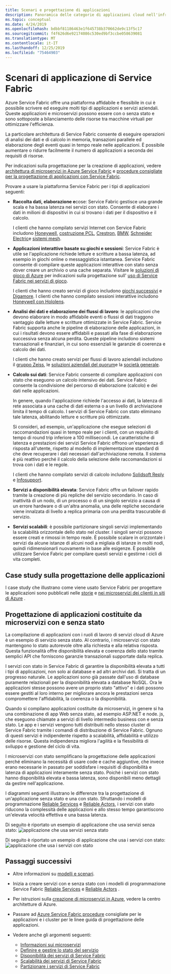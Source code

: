 ```yaml
---
title: Scenari e progettazione di applicazioni
description: Panoramica delle categorie di applicazioni cloud nell'infrastruttura di servizi. Illustra la progettazione di applicazioni con servizi con e senza stato.
ms.topic: conceptual
ms.date: 4/24/2019
ms.openlocfilehash: bdbbf81186463e1f645738b370662de9c13f5c17
ms.sourcegitcommit: f4f626d6e92174086c530ed9bf3ccbe058639081
ms.translationtype: MT
ms.contentlocale: it-IT
ms.lasthandoff: 12/25/2019
ms.locfileid: "75464903"
---
```

# <a name="service-fabric-application-scenarios"></a>Scenari di applicazione di Service Fabric
Azure Service Fabric offre una piattaforma affidabile e flessibile in cui è possibile scrivere ed eseguire molti tipi di applicazioni e servizi aziendali. Queste applicazioni e microservizi possono essere con o senza stato e sono sottoposte a bilanciamento delle risorse tra macchine virtuali per ottimizzare l'efficienza. 

La particolare architettura di Service Fabric consente di eseguire operazioni di analisi dei dati e di calcolo in memoria, transazioni parallele ed elaborazione degli eventi quasi in tempo reale nelle applicazioni. È possibile aumentare o ridurre facilmente il numero di applicazioni a seconda dei requisiti di risorse.

Per indicazioni sulla progettazione per la creazione di applicazioni, vedere [architettura di microservizi in Azure Service Fabric](https://docs.microsoft.com/azure/architecture/reference-architectures/microservices/service-fabric) e [procedure consigliate per la progettazione di applicazioni con Service Fabric](service-fabric-best-practices-applications.md).

Provare a usare la piattaforma Service Fabric per i tipi di applicazioni seguenti:

* **Raccolta dati, elaborazione e**cose: Service Fabric gestisce una grande scala e ha bassa latenza nei servizi con stato. Consente di elaborare i dati in milioni di dispositivi in cui si trovano i dati per il dispositivo e il calcolo.

    I clienti che hanno compilato servizi Internet con Service Fabric includono [Honeywell](https://customers.microsoft.com/story/honeywell-builds-microservices-based-thermostats-on-azure), [costruzione PCL](https://customers.microsoft.com/story/pcl-construction-professional-services-azure), [Crestron](https://customers.microsoft.com/story/crestron-partner-professional-services-azure), [BMW](https://customers.microsoft.com/story/bmw-enables-driver-mobility-via-azure-service-fabric/), [Schneider Electric](https://customers.microsoft.com/story/schneider-electric-powers-engergy-solutions-on-azure-service-fabric)e [sistemi mesh](https://customers.microsoft.com/story/mesh-systems-lights-up-the-market-with-iot-based-azure-solutions).

* **Applicazioni interattive basate su giochi e sessioni**: Service Fabric è utile se l'applicazione richiede letture e scritture a bassa latenza, ad esempio in giochi online o messaggistica istantanea. Service Fabric consente di compilare queste applicazioni interattive con stato senza dover creare un archivio o una cache separata. Visitare le [soluzioni di gioco di Azure](https://azure.microsoft.com/solutions/gaming/) per indicazioni sulla progettazione sull' [uso di Service Fabric nei servizi di gioco](https://docs.microsoft.com/gaming/azure/reference-architectures/multiplayer-synchronous-sf).

    I clienti che hanno creato servizi di gioco includono [giochi successivi](https://customers.microsoft.com/story/next-games-media-telecommunications-azure) e [Digamore](https://customers.microsoft.com/story/digamore-entertainment-scores-with-a-new-gaming-platform-based-on-azure-service-fabric/). I clienti che hanno compilato sessioni interattive includono [Honeywell con Hololens](https://customers.microsoft.com/story/honeywell-manufacturing-hololens).

* **Analisi dei dati e elaborazione dei flussi di lavoro**: le applicazioni che devono elaborare in modo affidabile eventi o flussi di dati traggono vantaggio dalle letture e scritture ottimizzate in Service Fabric. Service Fabric supporta anche le pipeline di elaborazione delle applicazioni, in cui i risultati devono essere affidabili e passati alla fase di elaborazione successiva senza alcuna perdita. Queste pipeline includono sistemi transazionali e finanziari, in cui sono essenziali le garanzie di coerenza e calcolo dei dati.

    I clienti che hanno creato servizi per flussi di lavoro aziendali includono il [gruppo Zeiss](https://customers.microsoft.com/story/zeiss-group-focuses-on-azure-service-fabric-for-key-integration-platform), le [soluzioni aziendali del quorum](https://customers.microsoft.com/en-us/story/quorum-business-solutions-expand-energy-managemant-solutions-using-azure-service-fabric)e la [società generale](https://customers.microsoft.com/en-us/story/societe-generale-speeds-real-time-market-quotes-using-azure-service-fabric).

* **Calcolo sui dati**: Service Fabric consente di compilare applicazioni con stato che eseguono un calcolo intensivo dei dati. Service Fabric consente la condivisione del percorso di elaborazione (calcolo) e dei dati nelle applicazioni. 

   In genere, quando l'applicazione richiede l'accesso ai dati, la latenza di rete associata a una cache di dati esterna o a un livello di archiviazione limita il tempo di calcolo. I servizi di Service Fabric con stato eliminano tale latenza, abilitando letture e scritture più ottimizzate. 
   
   Si consideri, ad esempio, un'applicazione che esegue selezioni di raccomandazioni quasi in tempo reale per i clienti, con un requisito di tempo di round trip inferiore a 100 millisecondi. Le caratteristiche di latenza e prestazioni dei servizi Service Fabric offrono un'esperienza di risposta all'utente, rispetto al modello di implementazione standard di che deve recuperare i dati necessari dall'archiviazione remota. Il sistema è più reattivo perché il calcolo della selezione delle raccomandazioni si trova con i dati e le regole.

    I clienti che hanno compilato servizi di calcolo includono [Solidsoft Reply](https://customers.microsoft.com/story/solidsoft-reply-platform-powers-e-verification-of-pharmaceuticals) e [Infosupport](https://customers.microsoft.com/story/service-fabric-customer-profile-info-support-and-fudura).

* **Servizi a disponibilità elevata**: Service Fabric offre un failover rapido tramite la creazione di più repliche del servizio secondario. In caso di inattività di un nodo, di un processo o di un singolo servizio a causa di un errore hardware o di un'altra anomalia, una delle repliche secondarie viene innalzata di livello a replica primaria con una perdita trascurabile di servizio.

* **Servizi scalabili**: è possibile partizionare singoli servizi implementando la scalabilità orizzontale dello stato nel cluster. I singoli servizi possono essere creati e rimossi in tempo reale. È possibile scalare in orizzontale i servizi da alcune istanze di alcuni nodi a migliaia di istanze in molti nodi, quindi ridimensionarli nuovamente in base alle esigenze. È possibile utilizzare Service Fabric per compilare questi servizi e gestirne i cicli di vita completi.

## <a name="application-design-case-studies"></a>Case study sulla progettazione delle applicazioni
I case study che illustrano come viene usato Service Fabric per progettare le applicazioni sono pubblicati nelle [storie](https://customers.microsoft.com/search?sq=%22Azure%20Service%20Fabric%22&ff=&p=0&so=story_publish_date%20desc/) e [nei microservizi dei clienti in siti di Azure](https://azure.microsoft.com/solutions/microservice-applications/) .

## <a name="designing-applications-composed-of-stateless-and-stateful-microservices"></a>Progettazione di applicazioni costituite da microservizi con e senza stato
La compilazione di applicazioni con i ruoli di lavoro di servizi cloud di Azure è un esempio di servizio senza stato. Al contrario, i microservizi con stato mantengono lo stato autorevole oltre alla richiesta e alla relativa risposta. Questa funzionalità offre disponibilità elevata e coerenza dello stato tramite semplici API che forniscono garanzie transazionali supportate dalla replica. 

I servizi con stato in Service Fabric di garantire la disponibilità elevata a tutti i tipi di applicazioni, non solo ai database e ad altri archivi dati. Si tratta di un progresso naturale. Le applicazioni sono già passate dall'uso di database puramente relazionali per la disponibilità elevata a database NoSQL. Ora le applicazioni stesse possono avere un proprio stato "attivo" e i dati possono essere gestiti al loro interno per migliorare ancora le prestazioni senza compromettere l'affidabilità, la coerenza o la disponibilità.

Quando si compilano applicazioni costituite da microservizi, in genere si ha una combinazione di app Web senza stato, ad esempio ASP.NET e node. js, che eseguono chiamate a servizi di livello intermedio business con e senza stato. Le app e i servizi vengono tutti distribuiti nello stesso cluster di Service Fabric tramite i comandi di distribuzione di Service Fabric. Ognuno di questi servizi è indipendente rispetto a scalabilità, affidabilità e utilizzo delle risorse. Questa indipendenza migliora l'agilità e la flessibilità di sviluppo e gestione del ciclo di vita.

I microservizi con stato semplificano la progettazione delle applicazioni perché eliminano la necessità di usare code e cache aggiuntive, che invece erano necessarie in passato per soddisfare i requisiti di disponibilità e latenza di applicazioni interamente senza stato. Poiché i servizi con stato hanno disponibilità elevata e bassa latenza, sono disponibili meno dettagli da gestire nell'applicazione. 

I diagrammi seguenti illustrano le differenze tra la progettazione di un'applicazione senza stato e una con stato. Sfruttando i modelli di programmazione [Reliable Services](service-fabric-reliable-services-introduction.md) e [Reliable Actors](service-fabric-reliable-actors-introduction.md), i servizi con stato riducono la complessità delle applicazioni e allo stesso tempo garantiscono un'elevata velocità effettiva e una bassa latenza.

Di seguito è riportato un esempio di applicazione che usa servizi senza stato: ![applicazione che usa servizi senza stato][Image1]

Di seguito è riportato un esempio di applicazione che usa i servizi con stato: ![applicazione che usa i servizi con stato][Image2]

## <a name="next-steps"></a>Passaggi successivi

* Altre informazioni su [modelli e scenari](service-fabric-patterns-and-scenarios.md).

* Inizia a creare servizi con e senza stato con i modelli di programmazione Service Fabric [Reliable Services](service-fabric-reliable-services-quick-start.md) e [Reliable Actors](service-fabric-reliable-actors-get-started.md) .
* Per istruzioni sulla [creazione di microservizi in Azure](https://docs.microsoft.com/azure/architecture/microservices/), vedere la centro architetture di Azure.
* Passare ad [Azure Service Fabric procedure](service-fabric-best-practices-overview.md) consigliate per le applicazioni e i cluster per le linee guida di progettazione delle applicazioni.

* Vedere anche gli argomenti seguenti:
  * [Informazioni sui microservizi](service-fabric-overview-microservices.md)
  * [Definire e gestire lo stato del servizio](service-fabric-concepts-state.md)
  * [Disponibilità dei servizi di Service Fabric](service-fabric-availability-services.md)
  * [Scalabilità dei servizi di Service Fabric](service-fabric-concepts-scalability.md)
  * [Partizionare i servizi di Service Fabric](service-fabric-concepts-partitioning.md)

[Image1]: media/service-fabric-application-scenarios/AppwithStatelessServices.png
[Image2]: media/service-fabric-application-scenarios/AppwithStatefulServices.png
